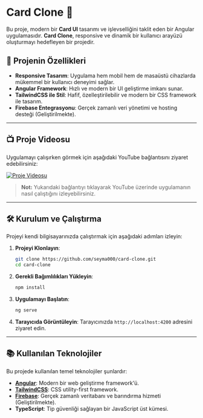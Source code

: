 # Card Clone 🎴

Bu proje, modern bir **Card UI** tasarımı ve işlevselliğini taklit eden bir Angular uygulamasıdır. **Card Clone**, responsive ve dinamik bir kullanıcı arayüzü oluşturmayı hedefleyen bir projedir.

## 🚀 Projenin Özellikleri
- **Responsive Tasarım**: Uygulama hem mobil hem de masaüstü cihazlarda mükemmel bir kullanıcı deneyimi sağlar.
- **Angular Framework**: Hızlı ve modern bir UI geliştirme imkanı sunar.
- **TailwindCSS ile Stil**: Hafif, özelleştirilebilir ve modern bir CSS framework ile tasarım.
- **Firebase Entegrasyonu**: Gerçek zamanlı veri yönetimi ve hosting desteği (Geliştirilmekte).

---

## 📺 Proje Videosu

Uygulamayı çalışırken görmek için aşağıdaki YouTube bağlantısını ziyaret edebilirsiniz:

[![Proje Videosu](https://img.youtube.com/vi/u6ylRpsZGT4/0.jpg)](https://www.youtube.com/watch?v=u6ylRpsZGT4)

> **Not:** Yukarıdaki bağlantıyı tıklayarak YouTube üzerinde uygulamanın nasıl çalıştığını izleyebilirsiniz.

---

## 🛠️ Kurulum ve Çalıştırma

Projeyi kendi bilgisayarınızda çalıştırmak için aşağıdaki adımları izleyin:

1. **Projeyi Klonlayın**:
   ```bash
   git clone https://github.com/seyma000/card-clone.git
   cd card-clone
   ```

2. **Gerekli Bağımlılıkları Yükleyin**:
   ```bash
   npm install
   ```

3. **Uygulamayı Başlatın**:
   ```bash
   ng serve
   ```

4. **Tarayıcıda Görüntüleyin**:
   Tarayıcınızda `http://localhost:4200` adresini ziyaret edin.

---

## 📚 Kullanılan Teknolojiler

Bu projede kullanılan temel teknolojiler şunlardır:

- **[Angular](https://angular.io/)**: Modern bir web geliştirme framework'ü.
- **[TailwindCSS](https://tailwindcss.com/)**: CSS utility-first framework.
- **[Firebase](https://firebase.google.com/)**: Gerçek zamanlı veritabanı ve barındırma hizmeti (Geliştirilmekte).
- **TypeScript**: Tip güvenliği sağlayan bir JavaScript üst kümesi.
